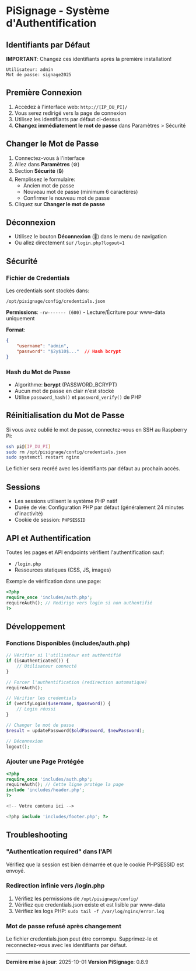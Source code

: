 # PiSignage - Système d'Authentification

## Identifiants par Défaut

**IMPORTANT**: Changez ces identifiants après la première installation!

```
Utilisateur: admin
Mot de passe: signage2025
```

## Première Connexion

1. Accédez à l'interface web: `http://[IP_DU_PI]/`
2. Vous serez redirigé vers la page de connexion
3. Utilisez les identifiants par défaut ci-dessus
4. **Changez immédiatement le mot de passe** dans Paramètres > Sécurité

## Changer le Mot de Passe

1. Connectez-vous à l'interface
2. Allez dans **Paramètres** (⚙️)
3. Section **Sécurité** (🔒)
4. Remplissez le formulaire:
   - Ancien mot de passe
   - Nouveau mot de passe (minimum 6 caractères)
   - Confirmer le nouveau mot de passe
5. Cliquez sur **Changer le mot de passe**

## Déconnexion

- Utilisez le bouton **Déconnexion** (🚪) dans le menu de navigation
- Ou allez directement sur `/login.php?logout=1`

## Sécurité

### Fichier de Credentials

Les credentials sont stockés dans:
```
/opt/pisignage/config/credentials.json
```

**Permissions**: `-rw------- (600)` - Lecture/Écriture pour www-data uniquement

**Format**:
```json
{
    "username": "admin",
    "password": "$2y$10$..."  // Hash bcrypt
}
```

### Hash du Mot de Passe

- Algorithme: **bcrypt** (PASSWORD_BCRYPT)
- Aucun mot de passe en clair n'est stocké
- Utilise `password_hash()` et `password_verify()` de PHP

## Réinitialisation du Mot de Passe

Si vous avez oublié le mot de passe, connectez-vous en SSH au Raspberry Pi:

```bash
ssh pi@[IP_DU_PI]
sudo rm /opt/pisignage/config/credentials.json
sudo systemctl restart nginx
```

Le fichier sera recréé avec les identifiants par défaut au prochain accès.

## Sessions

- Les sessions utilisent le système PHP natif
- Durée de vie: Configuration PHP par défaut (généralement 24 minutes d'inactivité)
- Cookie de session: `PHPSESSID`

## API et Authentification

Toutes les pages et API endpoints vérifient l'authentification sauf:
- `/login.php`
- Ressources statiques (CSS, JS, images)

Exemple de vérification dans une page:
```php
<?php
require_once 'includes/auth.php';
requireAuth(); // Redirige vers login si non authentifié
?>
```

## Développement

### Fonctions Disponibles (includes/auth.php)

```php
// Vérifier si l'utilisateur est authentifié
if (isAuthenticated()) {
    // Utilisateur connecté
}

// Forcer l'authentification (redirection automatique)
requireAuth();

// Vérifier les credentials
if (verifyLogin($username, $password)) {
    // Login réussi
}

// Changer le mot de passe
$result = updatePassword($oldPassword, $newPassword);

// Déconnexion
logout();
```

### Ajouter une Page Protégée

```php
<?php
require_once 'includes/auth.php';
requireAuth(); // Cette ligne protège la page
include 'includes/header.php';
?>

<!-- Votre contenu ici -->

<?php include 'includes/footer.php'; ?>
```

## Troubleshooting

### "Authentication required" dans l'API

Vérifiez que la session est bien démarrée et que le cookie PHPSESSID est envoyé.

### Redirection infinie vers /login.php

1. Vérifiez les permissions de `/opt/pisignage/config/`
2. Vérifiez que credentials.json existe et est lisible par www-data
3. Vérifiez les logs PHP: `sudo tail -f /var/log/nginx/error.log`

### Mot de passe refusé après changement

Le fichier credentials.json peut être corrompu. Supprimez-le et reconnectez-vous avec les identifiants par défaut.

---

**Dernière mise à jour**: 2025-10-01
**Version PiSignage**: 0.8.9
